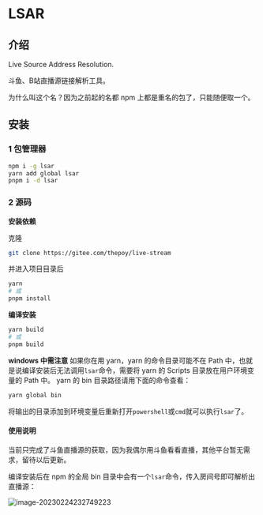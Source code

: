 # LSAR

## 介绍
Live Source Address Resolution.

斗鱼、B站直播源链接解析工具。

为什么叫这个名？因为之前起的名都 npm 上都是重名的包了，只能随便取一个。

## 安装

### 1 包管理器

```bash
npm i -g lsar
yarn add global lsar
pnpm i -d lsar
```

### 2 源码

**安装依赖**

克隆

```bash
git clone https://gitee.com/thepoy/live-stream
```

并进入项目目录后

```bash
yarn
# 或
pnpm install
```

**编译安装**

```bash
yarn build
# 或
pnpm build
```

**windows 中需注意**
如果你在用 yarn，yarn 的命令目录可能不在 Path 中，也就是说编译安装后无法调用`lsar`命令，需要将 yarn 的 Scripts 目录放在用户环境变量的 Path 中。
yarn 的 bin 目录路径请用下面的命令查看：

```bash
yarn global bin
```

将输出的目录添加到环境变量后重新打开`powershell`或`cmd`就可以执行`lsar`了。

#### 使用说明

当前只完成了斗鱼直播源的获取，因为我偶尔用斗鱼看看直播，其他平台暂无需求，留待以后更新。

编译安装后在 npm 的全局 bin 目录中会有一个`lsar`命令，传入房间号即可解析出直播源：

![image-20230224232749223](https://i.imgtg.com/2023/02/24/s9bBq.png)
